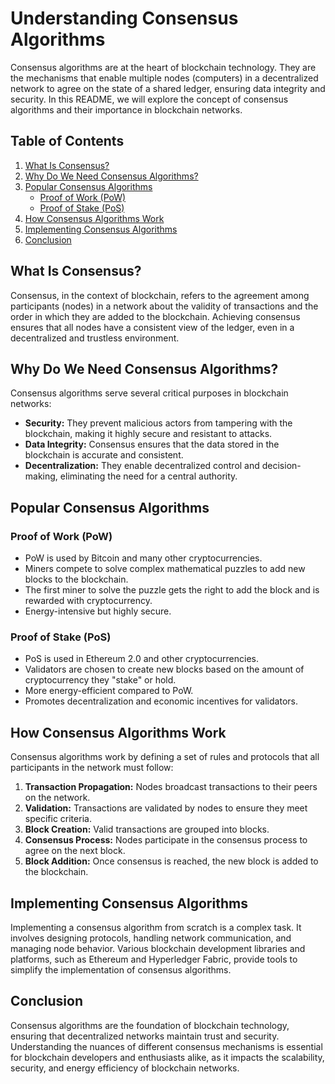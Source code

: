 # Understanding Consensus Algorithms

Consensus algorithms are at the heart of blockchain technology. They are the mechanisms that enable multiple nodes (computers) in a decentralized network to agree on the state of a shared ledger, ensuring data integrity and security. In this README, we will explore the concept of consensus algorithms and their importance in blockchain networks.

## Table of Contents

1. [What Is Consensus?](#what-is-consensus)
2. [Why Do We Need Consensus Algorithms?](#why-do-we-need-consensus-algorithms)
3. [Popular Consensus Algorithms](#popular-consensus-algorithms)
    - [Proof of Work (PoW)](#proof-of-work-pow)
    - [Proof of Stake (PoS)](#proof-of-stake-pos)
4. [How Consensus Algorithms Work](#how-consensus-algorithms-work)
5. [Implementing Consensus Algorithms](#implementing-consensus-algorithms)
6. [Conclusion](#conclusion)

## What Is Consensus?

Consensus, in the context of blockchain, refers to the agreement among participants (nodes) in a network about the validity of transactions and the order in which they are added to the blockchain. Achieving consensus ensures that all nodes have a consistent view of the ledger, even in a decentralized and trustless environment.

## Why Do We Need Consensus Algorithms?

Consensus algorithms serve several critical purposes in blockchain networks:

- **Security:** They prevent malicious actors from tampering with the blockchain, making it highly secure and resistant to attacks.
- **Data Integrity:** Consensus ensures that the data stored in the blockchain is accurate and consistent.
- **Decentralization:** They enable decentralized control and decision-making, eliminating the need for a central authority.

## Popular Consensus Algorithms

### Proof of Work (PoW)

- PoW is used by Bitcoin and many other cryptocurrencies.
- Miners compete to solve complex mathematical puzzles to add new blocks to the blockchain.
- The first miner to solve the puzzle gets the right to add the block and is rewarded with cryptocurrency.
- Energy-intensive but highly secure.

### Proof of Stake (PoS)

- PoS is used in Ethereum 2.0 and other cryptocurrencies.
- Validators are chosen to create new blocks based on the amount of cryptocurrency they "stake" or hold.
- More energy-efficient compared to PoW.
- Promotes decentralization and economic incentives for validators.

## How Consensus Algorithms Work

Consensus algorithms work by defining a set of rules and protocols that all participants in the network must follow:

1. **Transaction Propagation:** Nodes broadcast transactions to their peers on the network.
2. **Validation:** Transactions are validated by nodes to ensure they meet specific criteria.
3. **Block Creation:** Valid transactions are grouped into blocks.
4. **Consensus Process:** Nodes participate in the consensus process to agree on the next block.
5. **Block Addition:** Once consensus is reached, the new block is added to the blockchain.

## Implementing Consensus Algorithms

Implementing a consensus algorithm from scratch is a complex task. It involves designing protocols, handling network communication, and managing node behavior. Various blockchain development libraries and platforms, such as Ethereum and Hyperledger Fabric, provide tools to simplify the implementation of consensus algorithms.

## Conclusion

Consensus algorithms are the foundation of blockchain technology, ensuring that decentralized networks maintain trust and security. Understanding the nuances of different consensus mechanisms is essential for blockchain developers and enthusiasts alike, as it impacts the scalability, security, and energy efficiency of blockchain networks.
